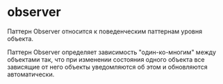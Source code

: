 # observer 

Паттерн Observer относится к поведенческим паттернам уровня объекта.

Паттерн Observer определяет зависимость "один-ко-многим" между объектами так, что при изменении состояния одного объекта все зависящие от него объекты уведомляются об этом и обновляются автоматически.
